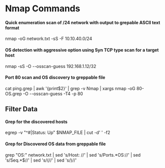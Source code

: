 # Nmap Commands
#### Quick enumeration scan of /24 network with output to grepable ASCII text format
nmap -oG network.txt -sS -F 10.10.40.0/24
#### OS detection with aggressive option using Syn TCP type scan for a target host
nmap -sS -O --osscan-guess 192.168.1.12/32
#### Port 80 scan and OS discovery to greppable file
cat ping.grep | awk '{print$2}' | grep -v Nmap | xargs nmap -oG 80-OS.grep -O --osscan-guess -T4 -p 80
## Filter Data
#### Grep for the discovered hosts
egrep -v "^#|Status: Up" $NMAP_FILE | cut -d' ' -f2
#### Grep for Discovered OS data from greppable file
grep "OS:" network.txt | sed 's/Host: //' | sed 's/Ports.\*OS://' | sed 's/Seq.\*$//' | sed 's/(//' | sed 's/)//'

